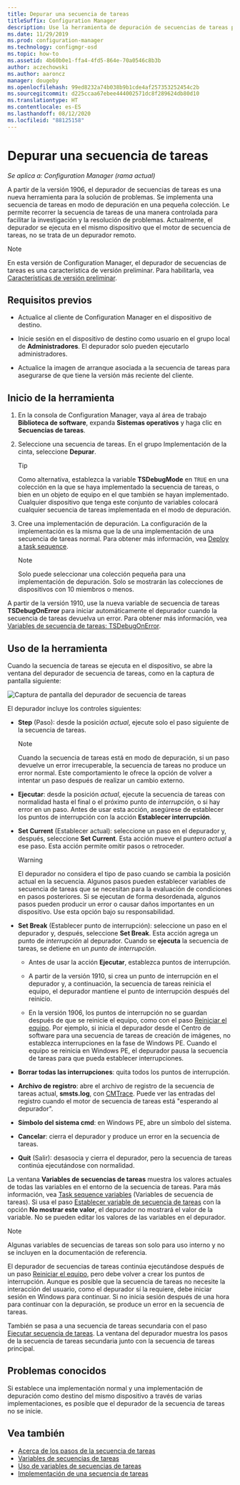 ```yaml
---
title: Depurar una secuencia de tareas
titleSuffix: Configuration Manager
description: Use la herramienta de depuración de secuencias de tareas para solucionar los problemas de una secuencia de tareas.
ms.date: 11/29/2019
ms.prod: configuration-manager
ms.technology: configmgr-osd
ms.topic: how-to
ms.assetid: 4b60b0e1-ffa4-4fd5-864e-70a0546c8b3b
author: aczechowski
ms.author: aaroncz
manager: dougeby
ms.openlocfilehash: 99ed8232a74b038b9b1cde4af257353252454c2b
ms.sourcegitcommit: d225ccaa67ebee444002571dc8f289624db80d10
ms.translationtype: HT
ms.contentlocale: es-ES
ms.lasthandoff: 08/12/2020
ms.locfileid: "88125158"
---
```

# <a name="debug-a-task-sequence"></a>Depurar una secuencia de tareas

*Se aplica a: Configuration Manager (rama actual)*

<!--3612274-->

A partir de la versión 1906, el depurador de secuencias de tareas es una nueva herramienta para la solución de problemas. Se implementa una secuencia de tareas en modo de depuración en una pequeña colección. Le permite recorrer la secuencia de tareas de una manera controlada para facilitar la investigación y la resolución de problemas. Actualmente, el depurador se ejecuta en el mismo dispositivo que el motor de secuencia de tareas, no se trata de un depurador remoto.

> [!Note]  
> En esta versión de Configuration Manager, el depurador de secuencias de tareas es una característica de versión preliminar. Para habilitarla, vea [Características de versión preliminar](../../core/servers/manage/pre-release-features.md).  


## <a name="prerequisites"></a>Requisitos previos

- Actualice al cliente de Configuration Manager en el dispositivo de destino.

- Inicie sesión en el dispositivo de destino como usuario en el grupo local de **Administradores**. El depurador solo pueden ejecutarlo administradores.

- Actualice la imagen de arranque asociada a la secuencia de tareas para asegurarse de que tiene la versión más reciente del cliente.


## <a name="start-the-tool"></a>Inicio de la herramienta

1. En la consola de Configuration Manager, vaya al área de trabajo **Biblioteca de software**, expanda **Sistemas operativos** y haga clic en **Secuencias de tareas**.

1. Seleccione una secuencia de tareas. En el grupo Implementación de la cinta, seleccione **Depurar**.

    > [!Tip]  
    > Como alternativa, establezca la variable **TSDebugMode** en `TRUE` en una colección en la que se haya implementado la secuencia de tareas, o bien en un objeto de equipo en el que también se hayan implementado. Cualquier dispositivo que tenga este conjunto de variables colocará cualquier secuencia de tareas implementada en el modo de depuración.

1. Cree una implementación de depuración. La configuración de la implementación es la misma que la de una implementación de una secuencia de tareas normal. Para obtener más información, vea [Deploy a task sequence](deploy-a-task-sequence.md#process).

    > [!Note]  
    > Solo puede seleccionar una colección pequeña para una implementación de depuración. Solo se mostrarán las colecciones de dispositivos con 10 miembros o menos.

A partir de la versión 1910, use la nueva variable de secuencia de tareas **TSDebugOnError** para iniciar automáticamente el depurador cuando la secuencia de tareas devuelva un error.<!-- 5012536 --> Para obtener más información, vea [Variables de secuencia de tareas: TSDebugOnError](../understand/task-sequence-variables.md#TSDebugOnError).

## <a name="use-the-tool"></a>Uso de la herramienta

Cuando la secuencia de tareas se ejecuta en el dispositivo, se abre la ventana del depurador de secuencia de tareas, como en la captura de pantalla siguiente:

![Captura de pantalla del depurador de secuencia de tareas](media/3612274-tsdebug.png)

El depurador incluye los controles siguientes:

- **Step** (Paso): desde la posición *actual*, ejecute solo el paso siguiente de la secuencia de tareas.  

    > [!Note]  
    > Cuando la secuencia de tareas está en modo de depuración, si un paso devuelve un error irrecuperable, la secuencia de tareas no produce un error normal. Este comportamiento le ofrece la opción de volver a intentar un paso después de realizar un cambio externo.

- **Ejecutar**: desde la posición *actual*, ejecute la secuencia de tareas con normalidad hasta el final o el próximo punto de *interrupción*, o si hay error en un paso. Antes de usar esta acción, asegúrese de establecer los puntos de interrupción con la acción **Establecer interrupción**.

- **Set Current** (Establecer actual): seleccione un paso en el depurador y, después, seleccione **Set Current**. Esta acción mueve el puntero *actual* a ese paso. Esta acción permite omitir pasos o retroceder.  

    > [!Warning]  
    > El depurador no considera el tipo de paso cuando se cambia la posición actual en la secuencia. Algunos pasos pueden establecer variables de secuencia de tareas que se necesitan para la evaluación de condiciones en pasos posteriores. Si se ejecutan de forma desordenada, algunos pasos pueden producir un error o causar daños importantes en un dispositivo. Use esta opción bajo su responsabilidad.  

- **Set Break** (Establecer punto de interrupción): seleccione un paso en el depurador y, después, seleccione **Set Break**. Esta acción agrega un punto de *interrupción* al depurador. Cuando se **ejecuta** la secuencia de tareas, se detiene en un *punto de interrupción*.  

    - Antes de usar la acción **Ejecutar**, establezca puntos de interrupción.

    - A partir de la versión 1910, si crea un punto de interrupción en el depurador y, a continuación, la secuencia de tareas reinicia el equipo, el depurador mantiene el punto de interrupción después del reinicio.<!-- 5012509 -->

    - En la versión 1906, los puntos de interrupción no se guardan después de que se reinicie el equipo, como con el paso [Reiniciar el equipo](../understand/task-sequence-steps.md#BKMK_RestartComputer). Por ejemplo, si inicia el depurador desde el Centro de software para una secuencia de tareas de creación de imágenes, no establezca interrupciones en la fase de Windows PE. Cuando el equipo se reinicia en Windows PE, el depurador pausa la secuencia de tareas para que pueda establecer interrupciones.

- **Borrar todas las interrupciones**: quita todos los puntos de interrupción.

- **Archivo de registro**: abre el archivo de registro de la secuencia de tareas actual, **smsts.log**, con [CMTrace](../../core/support/cmtrace.md). Puede ver las entradas del registro cuando el motor de secuencia de tareas está "esperando al depurador".

- **Símbolo del sistema cmd**: en Windows PE, abre un símbolo del sistema.

- **Cancelar**: cierra el depurador y produce un error en la secuencia de tareas.

- **Quit** (Salir): desasocia y cierra el depurador, pero la secuencia de tareas continúa ejecutándose con normalidad.

La ventana **Variables de secuencias de tareas** muestra los valores actuales de todas las variables en el entorno de la secuencia de tareas. Para más información, vea [Task sequence variables](../understand/task-sequence-variables.md) (Variables de secuencia de tareas). Si usa el paso [Establecer variable de secuencia de tareas](../understand/task-sequence-steps.md#BKMK_SetTaskSequenceVariable) con la opción **No mostrar este valor**, el depurador no mostrará el valor de la variable. No se pueden editar los valores de las variables en el depurador.

> [!Note]
> Algunas variables de secuencias de tareas son solo para uso interno y no se incluyen en la documentación de referencia.

El depurador de secuencias de tareas continúa ejecutándose después de un paso [Reiniciar el equipo](../understand/task-sequence-steps.md#BKMK_RestartComputer), pero debe volver a crear los puntos de interrupción. Aunque es posible que la secuencia de tareas no necesite la interacción del usuario, como el depurador sí la requiere, debe iniciar sesión en Windows para continuar. Si no inicia sesión después de una hora para continuar con la depuración, se produce un error en la secuencia de tareas.

También se pasa a una secuencia de tareas secundaria con el paso [Ejecutar secuencia de tareas](../understand/task-sequence-steps.md#child-task-sequence). La ventana del depurador muestra los pasos de la secuencia de tareas secundaria junto con la secuencia de tareas principal.


## <a name="known-issues"></a>Problemas conocidos

Si establece una implementación normal y una implementación de depuración como destino del mismo dispositivo a través de varias implementaciones, es posible que el depurador de la secuencia de tareas no se inicie.


## <a name="see-also"></a>Vea también

- [Acerca de los pasos de la secuencia de tareas](../understand/task-sequence-steps.md)
- [Variables de secuencias de tareas](../understand/task-sequence-variables.md)
- [Uso de variables de secuencias de tareas](../understand/using-task-sequence-variables.md)
- [Implementación de una secuencia de tareas](deploy-a-task-sequence.md)
